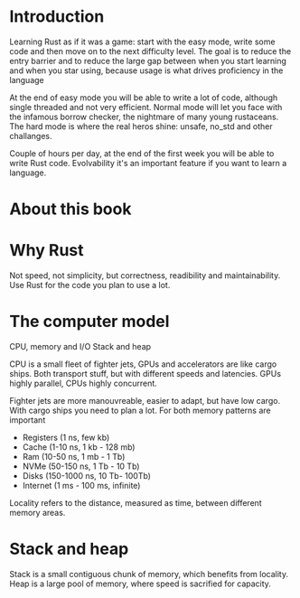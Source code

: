 # Introduction

Learning Rust as if it was a game: start with the easy mode, write some code and then move
on to the next difficulty level. The goal is to reduce the entry barrier and to reduce
the large gap between when you start learning and when you star using, because usage
is what drives proficiency in the language

At the end of easy mode you will be able to write a lot of code, although single threaded
and not very efficient. Normal mode will let you face with the infamous borrow checker,
the nightmare of many young rustaceans. The hard mode is where the real heros shine:
unsafe, no_std and other challanges.

Couple of hours per day, at the end of the first week you will be able to write Rust
code. Evolvability it's an important feature if you want to learn a language.


# About this book

# Why Rust

Not speed, not simplicity, but correctness, readibility and maintainability.
Use Rust for the code you plan to use a lot.

# The computer model

CPU, memory and I/O
Stack and heap

CPU is a small fleet of fighter jets, GPUs and accelerators are like cargo ships.
Both transport stuff, but with different speeds and latencies.
GPUs highly parallel, CPUs highly concurrent.

Fighter jets are more manouvreable, easier to adapt, but have low cargo.
With cargo ships you need to plan a lot.
For both memory patterns are important

- Registers (1 ns, few kb)
- Cache (1-10 ns, 1 kb - 128 mb)
- Ram (10-50 ns, 1 mb - 1 Tb)
- NVMe (50-150 ns, 1 Tb - 10 Tb)
- Disks (150-1000 ns, 10 Tb- 100Tb)
- Internet (1 ms - 100 ms, infinite)

Locality refers to the distance, measured as time, between different memory areas.

# Stack and heap

Stack is a small contiguous chunk of memory, which benefits from locality.
Heap is a large pool of memory, where speed is sacrified for capacity.